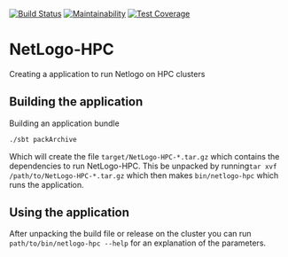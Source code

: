 [![Build Status](https://travis-ci.org/daveol/NetLogo-HPC.svg?branch=master)](https://travis-ci.org/daveol/NetLogo-HPC)
[![Maintainability](https://api.codeclimate.com/v1/badges/97b12d3a30e4b74b26f8/maintainability)](https://codeclimate.com/github/daveol/NetLogo-HPC/maintainability)
[![Test Coverage](https://api.codeclimate.com/v1/badges/97b12d3a30e4b74b26f8/test_coverage)](https://codeclimate.com/github/daveol/NetLogo-HPC/test_coverage)
# NetLogo-HPC
Creating a application to run Netlogo on HPC clusters

## Building the application
Building an application bundle
```bash
./sbt packArchive
```

Which will create the file ```target/NetLogo-HPC-*.tar.gz``` which contains the dependencies to run NetLogo-HPC. This
 be unpacked by running```tar xvf /path/to/NetLogo-HPC-*.tar.gz``` which then makes ```bin/netlogo-hpc``` which runs the
 application.
 
## Using the application
After unpacking the build file or release on the cluster you can run ```path/to/bin/netlogo-hpc --help``` for an explanation
of the parameters. 

